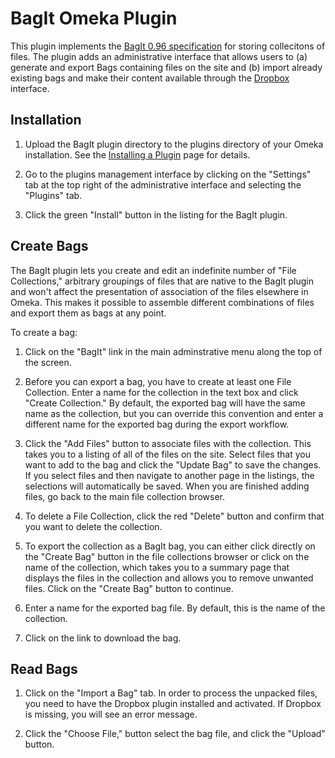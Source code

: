 # BagIt Omeka Plugin

This plugin implements the [BagIt 0.96 specification] for storing collecitons
of files. The plugin adds an administrative interface that allows users
to (a) generate and export Bags containing files on the site and (b)
import already existing bags and make their content available through
the [Dropbox] interface.

[BagIt 0.96 specification]: https://wiki.ucop.edu/display/Curation/BagIt 
[Dropbox]: http://omeka.org/codex/Plugins/Dropbox

## Installation

1. Upload the BagIt plugin directory to the plugins directory of your
   Omeka installation. See the [Installing a Plugin] page for details.

[Installing a Plugin]: http://omeka.org/codex/Installing_a_Plugin

2. Go to the plugins management interface by clicking on the "Settings"
   tab at the top right of the administrative interface and selecting
the "Plugins" tab.

3. Click the green "Install" button in the listing for the BagIt plugin.

## Create Bags

The BagIt plugin lets you create and edit an indefinite
number of "File Collections," arbitrary groupings of files that are native to the BagIt plugin and won't affect the presentation of association of the files elsewhere in Omeka. This makes it possible to assemble  different
combinations of files and export them as bags at any point.

To create a bag:

1. Click on the "BagIt" link in the main adminstrative menu along the
   top of the screen.

2. Before you can export a bag, you have to create at least one File
   Collection. Enter a name for the collection in the text box and click
"Create Collection." By default, the exported bag will have the same
name as the collection, but you can override this convention and enter a
different name for the exported bag during the export workflow.

3. Click the "Add Files" button to associate files with the collection.
   This takes you to a listing of all of the files on the site. Select
files that you want to add to the bag and click the "Update Bag" to save
the changes. If you select files and then navigate to another page in
the listings, the selections will automatically be saved. When you are
finished adding files, go back to the main file collection browser.

4. To delete a File Collection, click the red "Delete" button and
   confirm that you want to delete the collection.

5. To export the collection as a BagIt bag, you can either click
   directly on the "Create Bag" button in the file collections browser
or click on the name of the collection, which takes you to a summary
page that displays the files in the collection and allows you to remove
unwanted files. Click on the "Create Bag" button to continue.

5. Enter a name for the exported bag file. By default, this is the name
   of the collection.

6. Click on the link to download the bag.

## Read Bags

1. Click on the "Import a Bag" tab. In order to process the unpacked
   files, you need to have the Dropbox plugin installed and activated.
If Dropbox is missing, you will see an error message.

2. Click the "Choose File," button  select the bag file, and click the
   "Upload" button.
